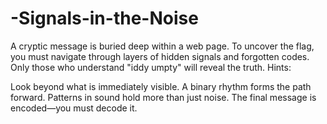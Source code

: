 # -Signals-in-the-Noise
A cryptic message is buried deep within a web page. To uncover the flag, you must navigate through layers of hidden signals and forgotten codes. Only those who understand "iddy umpty" will reveal the truth.
Hints:

 Look beyond what is immediately visible.
 A binary rhythm forms the path forward.
 Patterns in sound hold more than just noise.
 The final message is encoded—you must decode it.
